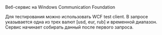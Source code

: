 Веб-сервис на Windows Communication Foundation

Для тестирования можно использовать WCF test client. В запросе указывается одна из трех валют [usd, eur, rub] и временной диапазон. Сервис начинает собирать данный после первого запроса.
